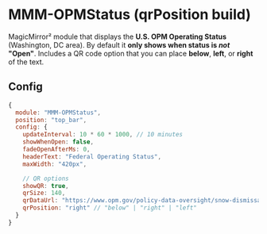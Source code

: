 # MMM-OPMStatus (qrPosition build)

MagicMirror² module that displays the **U.S. OPM Operating Status** (Washington, DC area). By default it **only shows when status is _not_ "Open"**. Includes a QR code option that you can place **below**, **left**, or **right** of the text.

## Config

```js
{
  module: "MMM-OPMStatus",
  position: "top_bar",
  config: {
    updateInterval: 10 * 60 * 1000, // 10 minutes
    showWhenOpen: false,
    fadeOpenAfterMs: 0,
    headerText: "Federal Operating Status",
    maxWidth: "420px",

    // QR options
    showQR: true,
    qrSize: 140,
    qrDataUrl: "https://www.opm.gov/policy-data-oversight/snow-dismissal-procedures/current-status/",
    qrPosition: "right" // "below" | "right" | "left"
  }
}
```
